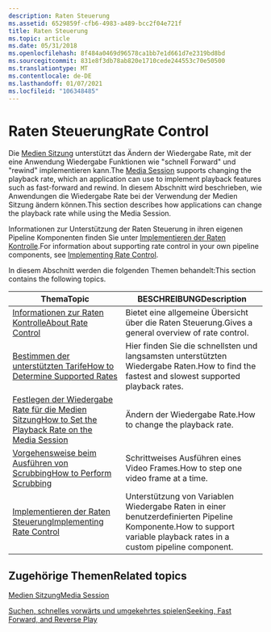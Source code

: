 ```yaml
---
description: Raten Steuerung
ms.assetid: 6529859f-cfb6-4983-a489-bcc2f04e721f
title: Raten Steuerung
ms.topic: article
ms.date: 05/31/2018
ms.openlocfilehash: 8f484a0469d96578ca1bb7e1d661d7e2319bd8bd
ms.sourcegitcommit: 831e8f3db78ab820e1710cede244553c70e50500
ms.translationtype: MT
ms.contentlocale: de-DE
ms.lasthandoff: 01/07/2021
ms.locfileid: "106348485"
---
```

# <a name="rate-control"></a><span data-ttu-id="ff4a9-103">Raten Steuerung</span><span class="sxs-lookup"><span data-stu-id="ff4a9-103">Rate Control</span></span>

<span data-ttu-id="ff4a9-104">Die [Medien Sitzung](media-session.md) unterstützt das Ändern der Wiedergabe Rate, mit der eine Anwendung Wiedergabe Funktionen wie "schnell Forward" und "rewind" implementieren kann.</span><span class="sxs-lookup"><span data-stu-id="ff4a9-104">The [Media Session](media-session.md) supports changing the playback rate, which an application can use to implement playback features such as fast-forward and rewind.</span></span> <span data-ttu-id="ff4a9-105">In diesem Abschnitt wird beschrieben, wie Anwendungen die Wiedergabe Rate bei der Verwendung der Medien Sitzung ändern können.</span><span class="sxs-lookup"><span data-stu-id="ff4a9-105">This section describes how applications can change the playback rate while using the Media Session.</span></span>

<span data-ttu-id="ff4a9-106">Informationen zur Unterstützung der Raten Steuerung in ihren eigenen Pipeline Komponenten finden Sie unter [Implementieren der Raten Kontrolle](implementing-rate-control.md).</span><span class="sxs-lookup"><span data-stu-id="ff4a9-106">For information about supporting rate control in your own pipeline components, see [Implementing Rate Control](implementing-rate-control.md).</span></span>

<span data-ttu-id="ff4a9-107">In diesem Abschnitt werden die folgenden Themen behandelt:</span><span class="sxs-lookup"><span data-stu-id="ff4a9-107">This section contains the following topics.</span></span>



| <span data-ttu-id="ff4a9-108">Thema</span><span class="sxs-lookup"><span data-stu-id="ff4a9-108">Topic</span></span>                                                                                                      | <span data-ttu-id="ff4a9-109">BESCHREIBUNG</span><span class="sxs-lookup"><span data-stu-id="ff4a9-109">Description</span></span>                                                            |
|------------------------------------------------------------------------------------------------------------|------------------------------------------------------------------------|
| [<span data-ttu-id="ff4a9-110">Informationen zur Raten Kontrolle</span><span class="sxs-lookup"><span data-stu-id="ff4a9-110">About Rate Control</span></span>](about-rate-control.md)                                                               | <span data-ttu-id="ff4a9-111">Bietet eine allgemeine Übersicht über die Raten Steuerung.</span><span class="sxs-lookup"><span data-stu-id="ff4a9-111">Gives a general overview of rate control.</span></span>                              |
| [<span data-ttu-id="ff4a9-112">Bestimmen der unterstützten Tarife</span><span class="sxs-lookup"><span data-stu-id="ff4a9-112">How to Determine Supported Rates</span></span>](how-to-determine-supported-rates.md)                                   | <span data-ttu-id="ff4a9-113">Hier finden Sie die schnellsten und langsamsten unterstützten Wiedergabe Raten.</span><span class="sxs-lookup"><span data-stu-id="ff4a9-113">How to find the fastest and slowest supported playback rates.</span></span>          |
| [<span data-ttu-id="ff4a9-114">Festlegen der Wiedergabe Rate für die Medien Sitzung</span><span class="sxs-lookup"><span data-stu-id="ff4a9-114">How to Set the Playback Rate on the Media Session</span></span>](how-to-set-the-playback-rate-on-the-media-session.md) | <span data-ttu-id="ff4a9-115">Ändern der Wiedergabe Rate.</span><span class="sxs-lookup"><span data-stu-id="ff4a9-115">How to change the playback rate.</span></span>                                       |
| [<span data-ttu-id="ff4a9-116">Vorgehensweise beim Ausführen von Scrubbing</span><span class="sxs-lookup"><span data-stu-id="ff4a9-116">How to Perform Scrubbing</span></span>](how-to-perform-scrubbing.md)                                                   | <span data-ttu-id="ff4a9-117">Schrittweises Ausführen eines Video Frames.</span><span class="sxs-lookup"><span data-stu-id="ff4a9-117">How to step one video frame at a time.</span></span>                                 |
| [<span data-ttu-id="ff4a9-118">Implementieren der Raten Steuerung</span><span class="sxs-lookup"><span data-stu-id="ff4a9-118">Implementing Rate Control</span></span>](implementing-rate-control.md)                                                 | <span data-ttu-id="ff4a9-119">Unterstützung von Variablen Wiedergabe Raten in einer benutzerdefinierten Pipeline Komponente.</span><span class="sxs-lookup"><span data-stu-id="ff4a9-119">How to support variable playback rates in a custom pipeline component.</span></span> |



 

## <a name="related-topics"></a><span data-ttu-id="ff4a9-120">Zugehörige Themen</span><span class="sxs-lookup"><span data-stu-id="ff4a9-120">Related topics</span></span>

<dl> <dt>

[<span data-ttu-id="ff4a9-121">Medien Sitzung</span><span class="sxs-lookup"><span data-stu-id="ff4a9-121">Media Session</span></span>](media-session.md)
</dt> <dt>

[<span data-ttu-id="ff4a9-122">Suchen, schnelles vorwärts und umgekehrtes spielen</span><span class="sxs-lookup"><span data-stu-id="ff4a9-122">Seeking, Fast Forward, and Reverse Play</span></span>](seeking--fast-forward--and-reverse-play.md)
</dt> </dl>

 

 



